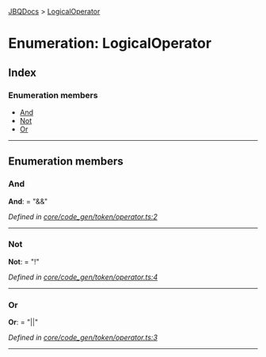 [JBQDocs](../README.md) > [LogicalOperator](../enums/logicaloperator.md)

# Enumeration: LogicalOperator

## Index

### Enumeration members

* [And](logicaloperator.md#and)
* [Not](logicaloperator.md#not)
* [Or](logicaloperator.md#or)

---

## Enumeration members

<a id="and"></a>

###  And

**And**:  = "&&"

*Defined in [core/code_gen/token/operator.ts:2](https://github.com/krnik/vjs-validator/blob/c79d80e/src/core/code_gen/token/operator.ts#L2)*

___
<a id="not"></a>

###  Not

**Not**:  = "!"

*Defined in [core/code_gen/token/operator.ts:4](https://github.com/krnik/vjs-validator/blob/c79d80e/src/core/code_gen/token/operator.ts#L4)*

___
<a id="or"></a>

###  Or

**Or**:  = "||"

*Defined in [core/code_gen/token/operator.ts:3](https://github.com/krnik/vjs-validator/blob/c79d80e/src/core/code_gen/token/operator.ts#L3)*

___

